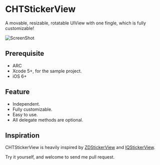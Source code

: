 CHTStickerView
==============

A movable, resizable, rotatable UIView with one fingle, which is fully customizable!

![ScreenShot](https://raw.github.com/chiahsien/CHTStickerView/master/screenshot.png)

Prerequisite
------------
* ARC
* Xcode 5+, for the sample project.
* iOS 6+

Feature
-------
* Independent.
* Fully customizable.
* Easy to use.
* All delegate methods are optional.

Inspiration
-----------
CHTStickerView is heavily inspired by [ZDStickerView] and [IQStickerView].

Try it yourself, and welcome to send me pull request.

[ZDStickerView]: https://github.com/zedoul/ZDStickerView
[IQStickerView]: https://github.com/hackiftekhar/IQStickerView
